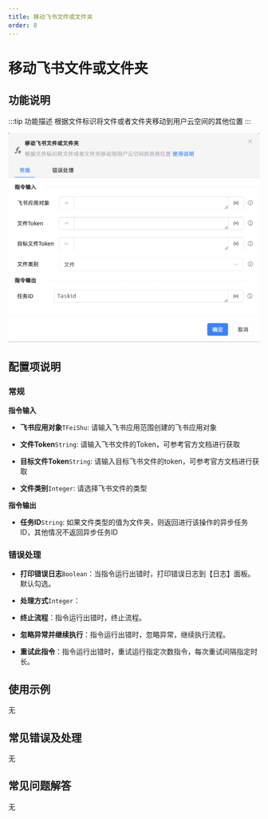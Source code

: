 ```yaml
---
title: 移动飞书文件或文件夹
order: 8
---
```


# 移动飞书文件或文件夹

## 功能说明

:::tip 功能描述
根据文件标识将文件或者文件夹移动到用户云空间的其他位置
:::

![移动飞书文件或文件夹](../../../../assets/移动飞书文件或文件夹_command.png)

## 配置项说明

### 常规

**指令输入**

- **飞书应用对象**`TFeiShu`: 请输入飞书应用范围创建的飞书应用对象

- **文件Token**`String`: 请输入飞书文件的Token，可参考官方文档进行获取

- **目标文件Token**`String`: 请输入目标飞书文件的token，可参考官方文档进行获取

- **文件类别**`Integer`: 请选择飞书文件的类型


**指令输出**

- **任务ID**`String`: 如果文件类型的值为文件夹，则返回进行该操作的异步任务ID，其他情况不返回异步任务ID

### 错误处理

- **打印错误日志**`Boolean`：当指令运行出错时，打印错误日志到【日志】面板。默认勾选。

- **处理方式**`Integer`：

 - **终止流程**：指令运行出错时，终止流程。

 - **忽略异常并继续执行**：指令运行出错时，忽略异常，继续执行流程。

 - **重试此指令**：指令运行出错时，重试运行指定次数指令，每次重试间隔指定时长。

## 使用示例
无

## 常见错误及处理

无

## 常见问题解答

无

